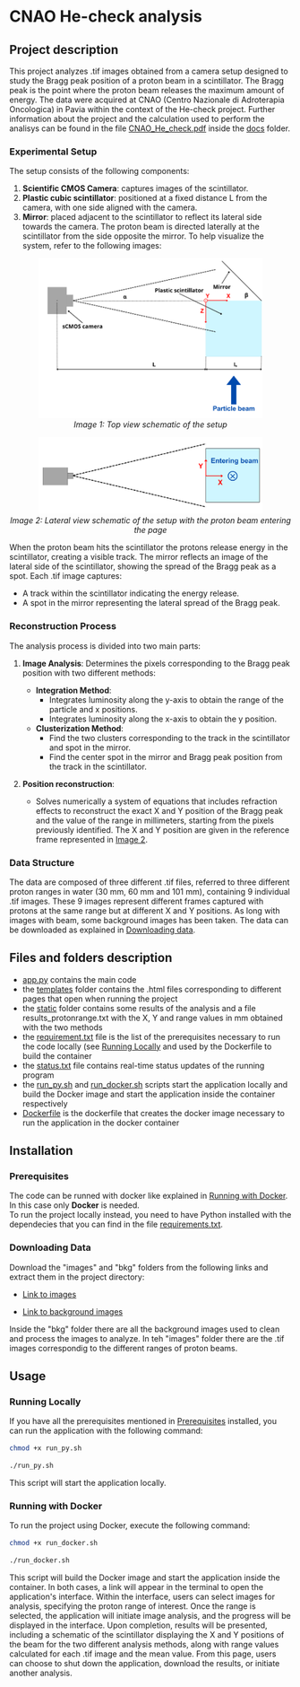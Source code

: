 # CNAO He-check analysis
## Project description

This project analyzes .tif images obtained from a camera setup designed to study the Bragg peak position of a proton beam in a scintillator. The Bragg peak is the point where the proton beam releases the maximum amount of energy. The data were acquired at CNAO (Centro Nazionale di Adroterapia Oncologica) in Pavia within the context of the He-check project. Further information about the project and the calculation used to perform the analisys can be found in the file [CNAO_He_check.pdf](docs/CNAO_He_check.pdf) inside the  [docs](./docs) folder.

### Experimental Setup

The setup consists of the following components:

1. **Scientific CMOS Camera**: captures images of the scintillator.
2. **Plastic cubic scintillator**: positioned at a fixed distance L from the camera, with one side aligned with the camera.
3. **Mirror**: placed adjacent to the scintillator to reflect its lateral side towards the camera.
The proton beam is directed laterally at the scintillator from the side opposite the mirror.
To help visualize the system, refer to the following images:

<p align="center">
  <img src="docs/setup_beam_mirror.png" alt="Setup Image 1" width="400" />
  <br><em>Image 1: Top view schematic of the setup </em>
</p>

<p align="center">
  <img src="docs/xy_coord.png" alt="Setup Image 2" width="400" />
  <br><em>Image 2: Lateral view schematic of the setup with the proton beam entering the page</em>
</p>

When the proton beam hits the scintillator the protons release energy in the scintillator, creating a visible track. The mirror reflects an image of the lateral side of the scintillator, showing the spread of the Bragg peak as a spot.
Each .tif image captures:
- A track within the scintillator indicating the energy release.
- A spot in the mirror representing the lateral spread of the Bragg peak.

### Reconstruction Process

The analysis process is divided into two main parts:

1. **Image Analysis**:
   Determines the pixels corresponding to the Bragg peak position with two different methods:
   - **Integration Method**:
     - Integrates luminosity along the y-axis to obtain the range of the particle and x positions.
     - Integrates luminosity along the x-axis to obtain the y position.
   - **Clusterization Method**:
     - Find the two clusters corresponding to the track in the scintillator and spot in the mirror.
     - Find the center spot in the mirror and Bragg peak position from the track in the scintillator.

2. **Position reconstruction**:
   - Solves numerically a system of equations that includes refraction effects to reconstruct the exact X and Y position of the Bragg peak and the value of the range in millimeters, starting from the pixels previously identified. The X and Y position are given in the reference frame represented in [Image 2](#experimental-setup).

### Data Structure

The data are composed of three different .tif files, referred to three different proton ranges in water (30 mm, 60 mm and 101 mm), containing 9 individual .tif images. These 9 images represent different frames captured with protons at the same range but at different X and Y positions. As long with images with beam, some background images has been taken. The data can be downloaded as explained in [Downloading data](#downloading-data).

## Files and folders description

   - [app.py](./app.py) contains the main code
   - the [templates](./templates) folder contains the .html files corresponding to different pages that open when running the project
   - the [static](./static) folder contains some results of the analysis and a file results_protonrange.txt with the X, Y and range values in mm obtained with the two methods
   - the [requirement.txt](./requirements) file is the list of the prerequisites necessary to run the code locally (see [Running Locally](#running-locally) and used by the Dockerfile to build the container
   - the [status.txt](./status.txt) file contains real-time status updates of the running program
   - the [run_py.sh](./run_py.sh) and [run_docker.sh](./run_docker.sh) scripts start the application locally and build the Docker image and start the application inside the container respectively
   - [Dockerfile](./Dockerfile) is the dockerfile that creates the docker image necessary to run the application in the docker container

## Installation

### Prerequisites

The code can be runned with docker like explained in [Running with Docker](#running-with-docker). In this case only **Docker** is needed.  
To run the project locally instead, you need to have Python installed with the dependecies that you can find in the file [requirements.txt](./requirements.txt).
### Downloading Data

Download the "images" and "bkg" folders from the following links and extract them in the project directory:

- [Link to images](https://drive.google.com/uc?export=download&id=1JeHN8w-iI4_kpuRV74B0942E5eZku1Kn)

- [Link to background images](https://drive.google.com/uc?export=download&id=1zLphs8y7AyetAFWaUnxOKZLpX2sGCNr6)

Inside the "bkg" folder there are all the background images used to clean and process the images to analyze. In teh "images" folder there are the .tif images correspondig to the different ranges of proton beams.
## Usage



### Running Locally

If you have all the prerequisites mentioned in [Prerequisites](#prerequisites) installed, you can run the application with the following command:


   ```bash
   chmod +x run_py.sh
   ```
   ```bash
   ./run_py.sh
   ```

This script will start the application locally.

### Running with Docker

To run the project using Docker, execute the following command:

```bash
chmod +x run_docker.sh
```
```bash
./run_docker.sh
```

This script will build the Docker image and start the application inside the container.
In both cases, a link will appear in the terminal to open the application's interface. Within the interface, users can select images for analysis, specifying the proton range of interest. Once the range is selected, the application will initiate image analysis, and the progress will be displayed in the interface. Upon completion, results will be presented, including a schematic of the scintillator displaying the X and Y positions of the beam for the two different analysis methods, along with range values calculated for each .tif image and the mean value. From this page, users can choose to shut down the application, download the results, or initiate another analysis.



